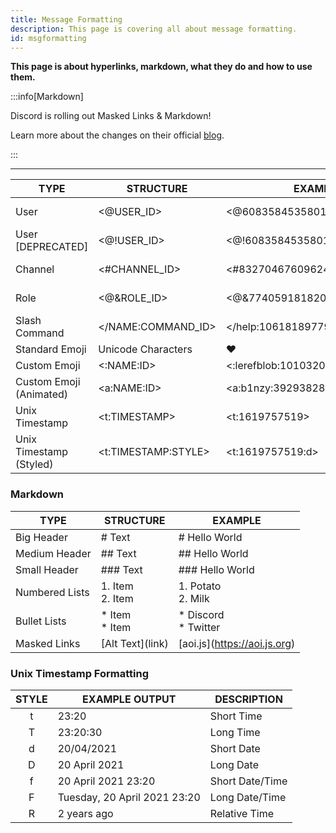 ```yaml
---
title: Message Formatting
description: This page is covering all about message formatting.
id: msgformatting
---
```


**This page is about hyperlinks, markdown, what they do and how to use them.**

:::info[Markdown]

Discord is rolling out Masked Links & Markdown!

Learn more about the changes on their official [blog](https://support.discord.com/hc/en-us/articles/210298617-Markdown-Text-101-Chat-Formatting-Bold-Italic-Underline-#h_01H53FJBNB9B5RT9M1M9V1EQ7W).

:::

---

| TYPE                    | STRUCTURE           | EXAMPLE                          |                                                         PREVIEW                                                          |
| ----------------------- | ------------------- | -------------------------------- | :----------------------------------------------------------------------------------------------------------------------: |
| User                    | <@USER_ID>          | <@608358453580136499>            |     ![preview](https://raw.githubusercontent.com/aoijs/website/main/assets/images/previews/msg-formatting/user.png)      |
| User [DEPRECATED]       | <@!USER_ID>         | <@!608358453580136499>           |     ![preview](https://raw.githubusercontent.com/aoijs/website/main/assets/images/previews/msg-formatting/user.png)      |
| Channel                 | <#CHANNEL_ID>       | <#832704676096245800>            |    ![preview](https://raw.githubusercontent.com/aoijs/website/main/assets/images/previews/msg-formatting/channel.png)    |
| Role                    | <@&ROLE_ID>         | <@&774059181820870696>           |     ![preview](https://raw.githubusercontent.com/aoijs/website/main/assets/images/previews/msg-formatting/role.png)      |
| Slash Command           | </NAME:COMMAND_ID>  | </help:1061818977933873282>      |     ![preview](https://raw.githubusercontent.com/aoijs/website/main/assets/images/previews/msg-formatting/slash.png)     |
| Standard Emoji          | Unicode Characters  | ❤️                               |                                                                                                                          |
| Custom Emoji            | <:NAME:ID>          | <:lerefblob:1010320053687832586> |                                                                                                                          |
| Custom Emoji (Animated) | <a:NAME:ID>         | <a:b1nzy:392938283556143104>     |                                                                                                                          |
| Unix Timestamp          | <t:TIMESTAMP>       | <t:1619757519>                   | ![img](https://cdn.discordapp.com/attachments/1082168708866244648/1087796841053171833/wX6f10lPbNKAgAAAAASUVORK5CYII.png) |
| Unix Timestamp (Styled) | <t:TIMESTAMP:STYLE> | <t:1619757519:d>                 | ![img](https://cdn.discordapp.com/attachments/1082168708866244648/1087797013472612383/8fZajSBpMWcIIAAAAASUVORK5CYII.png) |

### Markdown

| TYPE           | STRUCTURE                | EXAMPLE                        |
| -------------- | ------------------------ | ------------------------------ |
| Big Header     | \# Text                  | \# Hello World                 |
| Medium Header  | \#\# Text                | \#\# Hello World               |
| Small Header   | \#\#\# Text              | \#\#\# Hello World             |
| Numbered Lists | 1\. Item <br /> 2\. Item | 1\. Potato <br /> 2\. Milk     |
| Bullet Lists   | \* Item <br /> \* Item   | \* Discord <br /> \* Twitter   |
| Masked Links   | \[Alt Text\](link)       | \[aoi.js\](https://aoi.js.org) |

### Unix Timestamp Formatting

| STYLE | EXAMPLE OUTPUT               | DESCRIPTION     |
| :---: | ---------------------------- | --------------- |
|   t   | 23:20                        | Short Time      |
|   T   | 23:20:30                     | Long Time       |
|   d   | 20/04/2021                   | Short Date      |
|   D   | 20 April 2021                | Long Date       |
|   f   | 20 April 2021 23:20          | Short Date/Time |
|   F   | Tuesday, 20 April 2021 23:20 | Long Date/Time  |
|   R   | 2 years ago                  | Relative Time   |
